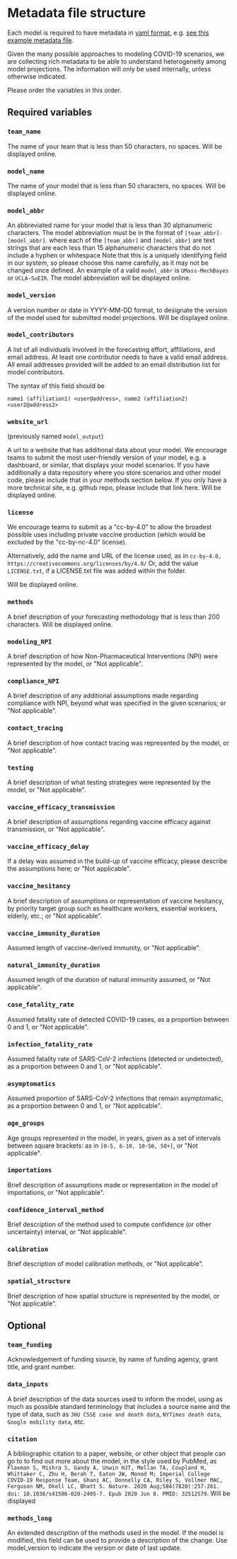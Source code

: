 # Metadata file structure

Each model is required to have metadata in 
[yaml format](https://docs.ansible.com/ansible/latest/reference_appendices/YAMLSyntax.html), 
e.g. [see this example metadata file](https://github.com/midas-network/covid19-scenario-modeling-hub/blob/master/data-processed/MyTeam-MyModel/metadata-MyTeam-MyModel.txt).

Given the many possible approaches to modeling COVID-19 scenarios, we are collecting rich metadata to be able to understand heterogeneity among model projections. The information will only be used internally, unless otherwise indicated. 

Please order the variables in this order.

## Required variables

### `team_name`

The name of your team that is less than 50 characters, no spaces. Will be displayed online. 

### `model_name`

The name of your model that is less than 50 characters, no spaces. Will be displayed online.

### `model_abbr`

An abbreviated name for your model that is less than 30 alphanumeric characters. The model abbreviation must be in the format of `[team_abbr]-[model_abbr]`. where each of the `[team_abbr]` and `[model_abbr]` are text strings that are each less than 15 alphanumeric characters that do not include a hyphen or whitespace  Note that this is a uniquely identifying field in our system, so please choose this name carefully, as it may not be changed once defined. An example of a valid `model_abbr` is `UMass-MechBayes` or `UCLA-SuEIR`. The model abbreviation will be displayed online. 

### `model_version`

A version number or date in YYYY-MM-DD format, to designate the version of the model used for submitted model projections. Will be displayed online. 

### `model_contributors`

A list of all individuals involved in the forecasting effort,
affiliations, and email address.
At least one contributor needs to have a valid email address. 
All email addresses provided will be added to 
an email distribution list for model contributors.

The syntax of this field should be 

    name1 (affiliation1) <user@address>, name2 (affiliation2) <user2@address2>

### `website_url`

(previously named `model_output`)

A url to a website that has additional data about your model. 
We encourage teams to submit the most user-friendly version of your 
model, e.g. a dashboard, or similar, that displays your model scenarios. 
If you have additionally a data repository
where you store scenarios and other model code, 
please include that in your methods section below. 
If you only have a more technical site, e.g. github repo, 
please include that link here. 
Will be displayed online. 

### `license`

We encourage teams to submit as a "cc-by-4.0" to allow the broadest possible uses
including private vaccine production 
(which would be excluded by the "cc-by-nc-4.0" license). 

Alternatively, add the name and URL of the license used, as in `cc-by-4.0, https://creativecommons.org/licenses/by/4.0/`
Or, add the value `LICENSE.txt`, if a LICENSE.txt file was added within the folder.

Will be displayed online. 

### `methods`

A brief description of your forecasting methodology that is less than 200 
characters. Will be displayed online. 

### `modeling_NPI`

A brief description of how Non-Pharmaceutical Interventions (NPI) were represented by the model, or "Not applicable".

### `compliance_NPI`

A brief description of any additional assumptions made regarding compliance with NPI, beyond what was specified in the given scenarios; or "Not applicable".

### `contact_tracing`

A brief description of how contact tracing was represented by the model, or "Not applicable".

### `testing`

A brief description of what testing strategies were represented by the model, or "Not applicable".

### `vaccine_efficacy_transmission`

A brief description of assumptions regarding vaccine efficacy against transmission, or "Not applicable".

### `vaccine_efficacy_delay`

If a delay was assumed in the build-up of vaccine efficacy, please describe the assumptions here; or "Not applicable".

### `vaccine_hesitancy`

A brief description of assumptions or representation of vaccine hesitancy, by priority target group such as healthcare workers, essential worksers, elderly, etc.; or "Not applicable". 

### `vaccine_immunity_duration`

Assumed length of vaccine-derived immunity, or "Not applicable".

### `natural_immunity_duration`

Assumed length of the duration of natural immunity assumed, or "Not applicable".

### `case_fatality_rate`

Assumed fatality rate of detected COVID-19 cases, as a proportion between 0 and 1, or "Not applicable".

### `infection_fatality_rate`

Assumed fatality rate of SARS-CoV-2 infections (detected or undetected), as a proportion between 0 and 1, or "Not applicable".

### `asymptomatics`

Assumed proportion of SARS-CoV-2 infections that remain asymptomatic, as a proportion between 0 and 1, or "Not applicable". 

### `age_groups`

Age groups represented in the model, in years, given as a set of intervals between square brackets: as in `[0-5, 6-10, 10-50, 50+]`, or "Not applicable".

### `importations`

Brief description of assumptions made or representation in the model of importations, or "Not applicable".

### `confidence_interval_method`

Brief description of the method used to compute confidence (or other uncertainty) interval, or "Not applicable".

### `calibration`

Brief description of model calibration methods, or "Not applicable".

### `spatial_structure`

Brief description of how spatial structure is represented by the model, or "Not applicable".

## Optional

### `team_funding`

Acknowledgement of funding source, by name of funding agency, grant title, and grant number. 

### `data_inputs`

A brief description of the data sources used to inform the model, using as much as possible standard terminology that includes a source name and the type of data, such as `JHU CSSE case and death data`, `NYTimes death data`, `Google mobility data`, etc. 

### `citation`

A bibliographic citation to a paper, website, or other object that people can go to to find out more about the model, in the style used by PubMed, as `Flaxman S, Mishra S, Gandy A, Unwin HJT, Mellan TA, Coupland H, Whittaker C, Zhu H, Berah T, Eaton JW, Monod M; Imperial College COVID-19 Response Team, Ghani AC, Donnelly CA, Riley S, Vollmer MAC, Ferguson NM, Okell LC, Bhatt S. Nature. 2020 Aug;584(7820):257-261. doi: 10.1038/s41586-020-2405-7. Epub 2020 Jun 8. PMID: 32512579`. Will be displayed

### `methods_long`

An extended description of the methods used in the model. 
If the model is modified, this field can be used to provide a description of the change. Use model_version to indicate the version or date of last update. 
